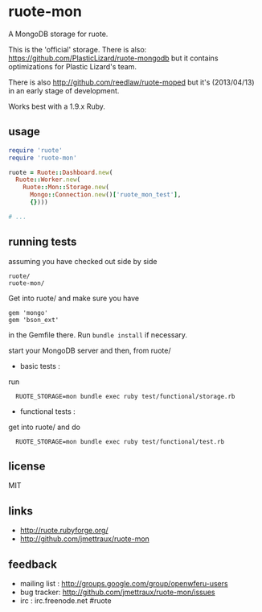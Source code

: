 
# ruote-mon

A MongoDB storage for ruote.

This is the 'official' storage. There is also: https://github.com/PlasticLizard/ruote-mongodb but it contains optimizations for Plastic Lizard's team.

There is also http://github.com/reedlaw/ruote-moped but it's (2013/04/13) in an early stage of development.

Works best with a 1.9.x Ruby.


## usage

```ruby
require 'ruote'
require 'ruote-mon'

ruote = Ruote::Dashboard.new(
  Ruote::Worker.new(
    Ruote::Mon::Storage.new(
      Mongo::Connection.new()['ruote_mon_test'],
      {})))

# ...
```


## running tests

assuming you have checked out side by side

```
ruote/
ruote-mon/
```

Get into ruote/ and make sure you have

```
gem 'mongo'
gem 'bson_ext'
```

in the Gemfile there. Run ```bundle install``` if necessary.

start your MongoDB server and then, from ruote/


* basic tests :

run

```
  RUOTE_STORAGE=mon bundle exec ruby test/functional/storage.rb
```

* functional tests :

get into ruote/ and do

```
  RUOTE_STORAGE=mon bundle exec ruby test/functional/test.rb
```


## license

MIT


## links

* http://ruote.rubyforge.org/
* http://github.com/jmettraux/ruote-mon


## feedback

* mailing list : http://groups.google.com/group/openwferu-users
* bug tracker: http://github.com/jmettraux/ruote-mon/issues
* irc : irc.freenode.net #ruote

